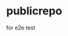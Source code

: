 # publicrepo
for e2e test























































































































































































































































































































































































































































































































































































































































































































































































































































































































































































































